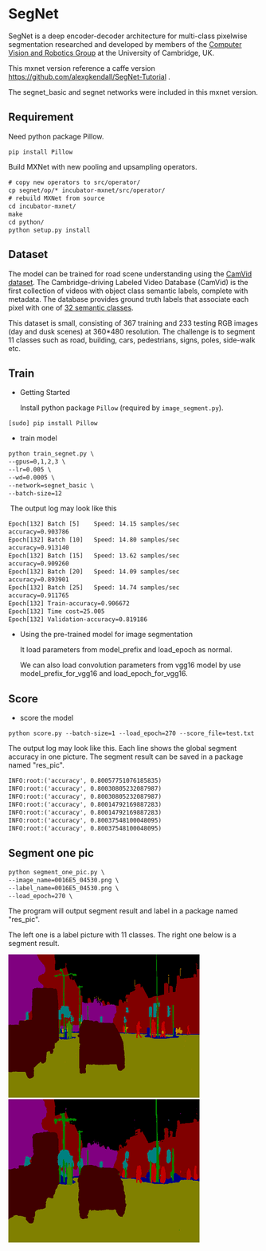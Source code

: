 # SegNet

SegNet is a deep encoder-decoder architecture for multi-class pixelwise segmentation researched and developed by members of the [Computer Vision and Robotics Group](http://mi.eng.cam.ac.uk/Main/CVR) at the University of Cambridge, UK.

This mxnet version reference a caffe version https://github.com/alexgkendall/SegNet-Tutorial .

The segnet_basic and segnet networks were included in this mxnet version.

## Requirement

Need python package Pillow.
```
pip install Pillow
```
Build MXNet with new pooling and upsampling operators.
```
# copy new operators to src/operator/
cp segnet/op/* incubator-mxnet/src/operator/
# rebuild MXNet from source
cd incubator-mxnet/
make
cd python/
python setup.py install
```

## Dataset

The model can be trained for road scene understanding using the [CamVid dataset](http://mi.eng.cam.ac.uk/research/projects/VideoRec/CamVid/). The Cambridge-driving Labeled Video Database (CamVid) is the first collection of videos with object class semantic labels, complete with metadata. The database provides ground truth labels that associate each pixel with one of [32 semantic classes](http://mi.eng.cam.ac.uk/research/projects/VideoRec/CamVid/#ClassLabels).

This dataset is small, consisting of 367 training and 233 testing RGB images (day and dusk scenes) at
360*480 resolution. The challenge is to segment 11 classes such
as road, building, cars, pedestrians, signs, poles, side-walk etc.

## Train

- Getting Started

  Install python package `Pillow` (required by `image_segment.py`).

```
[sudo] pip install Pillow
```

- train model
```
python train_segnet.py \
--gpus=0,1,2,3 \
--lr=0.005 \
--wd=0.0005 \
--network=segnet_basic \
--batch-size=12
```

​	The output log may look like this
```
Epoch[132] Batch [5]    Speed: 14.15 samples/sec        accuracy=0.903786
Epoch[132] Batch [10]   Speed: 14.80 samples/sec        accuracy=0.913140
Epoch[132] Batch [15]   Speed: 13.62 samples/sec        accuracy=0.909260
Epoch[132] Batch [20]   Speed: 14.09 samples/sec        accuracy=0.893901
Epoch[132] Batch [25]   Speed: 14.74 samples/sec        accuracy=0.911765
Epoch[132] Train-accuracy=0.906672
Epoch[132] Time cost=25.005
Epoch[132] Validation-accuracy=0.819186

```
- Using the pre-trained model for image segmentation

  It load parameters from model_prefix and load_epoch as normal.

  We can also load convolution parameters from vgg16 model by use model_prefix_for_vgg16 and load_epoch_for_vgg16.

## Score

- score the model

```
python score.py --batch-size=1 --load_epoch=270 --score_file=test.txt
```

The output log may look like this. Each line shows the global segment accuracy in one picture. The segment result can be saved in a package named "res_pic".

```
INFO:root:('accuracy', 0.80057751076185835)
INFO:root:('accuracy', 0.80030805232087987)
INFO:root:('accuracy', 0.80030805232087987)
INFO:root:('accuracy', 0.80014792169887283)
INFO:root:('accuracy', 0.80014792169887283)
INFO:root:('accuracy', 0.80037548100048095)
INFO:root:('accuracy', 0.80037548100048095)

```

## Segment one pic

```
python segment_one_pic.py \
--image_name=0016E5_04530.png \
--label_name=0016E5_04530.png \
--load_epoch=270 \
```

The program will output segment result and label in a package named "res_pic".

The left one is a label picture with 11 classes. The right one below is a segment result.

![label2](ref/label2.png) ![res2](ref/res2.png)
